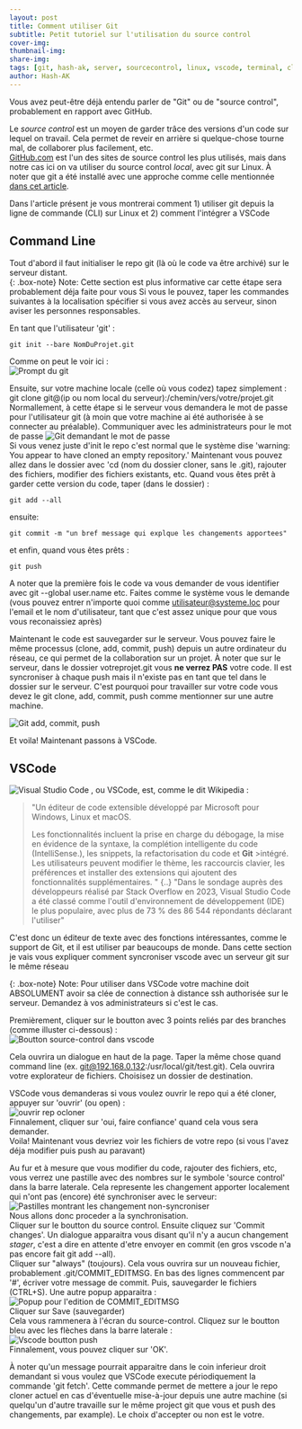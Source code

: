 ```yaml
---
layout: post
title: Comment utiliser Git
subtitle: Petit tutoriel sur l'utilisation du source control
cover-img: 
thumbnail-img:
share-img: 
tags: [git, hash-ak, server, sourcecontrol, linux, vscode, terminal, cli, code]
author: Hash-AK
---
```


Vous avez peut-être déjà entendu parler de "Git" ou de "source control", probablement en rapport avec GitHub.

Le _source control_ est un moyen de garder trâce des versions d'un code sur lequel on travail. Cela permet de reveir en arrière si quelque-chose tourne mal, de collaborer plus facilement, etc.  
[GitHub.com](https://github.com) est l'un des sites de source control les plus utilisés, mais dans notre cas ici on va utiliser du source control _local_, avec git sur Linux. 
À noter que git a été installé avec une approche comme celle mentionnée [dans cet article](https://www.geeksforgeeks.org/how-to-setup-git-server-on-ubuntu/).  

Dans l'article présent je vous montrerai comment 1) utiliser git depuis la ligne de commande (CLI) sur Linux et 2) comment l'intégrer a VSCode 


## Command Line

Tout d'abord il faut initialiser le repo git (là où le code va être archivé) sur le serveur distant.  
{: .box-note}
Note: Cette section est plus informative car cette étape sera probablement déja faite pour vous
Si vous le pouvez, taper les commandes suivantes à la localisation spécifier si vous avez accès au serveur, sinon aviser les personnes responsables.  

En tant que l'utilisateur 'git' :
```console
git init --bare NomDuProjet.git  
```
Comme on peut le voir ici :  
![Prompt du git](/assets/img/Git-init-on-server.png)

Ensuite, sur votre machine locale (celle où vous codez) tapez simplement :
git clone git@(ip ou nom local du serveur):/chemin/vers/votre/projet.git  
Normallement, à cette étape si le serveur vous demandera le mot de passe pour l'utilisateur git (à moin que votre machine ai été authorisée à se connecter au préalable). Communiquer avec les administrateurs pour le mot de passe
![Git demandant le mot de passe](/assets/img/Git-requesting-password.png)  
Si vous venez juste d'init le repo c'est normal que le système dise 'warning: You appear to have cloned an empty repository.'
Maintenant vous pouvez allez dans le dossier avec 'cd (nom du dossier cloner, sans le .git), rajouter des fichiers, modifier des fichiers existants, etc.
Quand vous êtes prêt à garder cette version du code, taper (dans le dossier) :  
```console
git add --all
```
ensuite:  
```console
git commit -m "un bref message qui explque les changements apportees"
```
et enfin, quand vous êtes prêts :
```console
git push  
```
A noter que la première fois le code va vous demander de vous identifier avec git --global user.name etc. Faites comme le système vous le demande (vous pouvez entrer n'importe quoi comme utilisateur@systeme.loc pour l'email et le nom d'utilisateur, tant que c'est assez unique pour que vous vous reconaissiez après)

Maintenant le code est sauvegarder sur le serveur. Vous pouvez faire le même processus (clone, add, commit, push) depuis un autre ordinateur du réseau, ce qui permet de la collaboration sur un projet. 
À noter que sur le serveur, dans le dossier votreprojet.git vous **ne verrez PAS** votre code. Il est syncroniser à chaque push mais il n'existe pas en tant que tel dans le dossier sur le serveur. C'est pourquoi pour travailler sur votre code vous devez le git clone, add, commit, push comme mentionner sur une autre machine.

![Git add, commit, push](/assets/img/Git-add-commit-push.png)  

Et voila! Maintenant passons à VSCode.

## VSCode 
![Visual Studio Code](https://img.shields.io/badge/Visual%20Studio%20Code-0078d7.svg?style=for-the-badge&logo=visual-studio-code&logoColor=white)
, ou VSCode, est, comme le dit Wikipedia :
>"Un éditeur de code extensible développé par Microsoft pour Windows, Linux et macOS.
>
>Les fonctionnalités incluent la prise en charge du débogage, la mise en évidence de la syntaxe, la complétion intelligente du code (IntelliSense.), les snippets, la refactorisation du code et **Git** >intégré. Les utilisateurs peuvent modifier le thème, les raccourcis clavier, les préférences et installer des extensions qui ajoutent des fonctionnalités supplémentaires. "
>{..}
>"Dans le sondage auprès des développeurs réalisé par Stack Overflow en 2023, Visual Studio Code a été classé comme l'outil d'environnement de développement (IDE) le plus populaire, avec plus de 73 % des 86 544 répondants déclarant l'utiliser"

C'est donc un éditeur de texte avec des fonctions intéressantes, comme le support de Git, et il est utiliser par beaucoups de monde. Dans cette section je vais vous expliquer comment syncroniser vscode avec un serveur git sur le même réseau

{: .box-note}
Note: Pour utiliser dans VSCode votre machine doit ABSOLUMENT avoir sa clée de connection à distance ssh authorisée sur le serveur. Demandez à vos administrateurs si c'est le cas.


Premièrement, cliquer sur le boutton avec 3 points reliés par des branches (comme illuster ci-dessous) :  
![Boutton source-control dans vscode](/assets/img/vscode-sourcecontrol-button.png)  

Cela ouvrira un dialogue en haut de la page. Taper la même chose quand command line (ex. git@192.168.0.132:/usr/local/git/test.git). Cela ouvrira votre explorateur de fichiers. Choisisez un dossier de destination.

VSCode vous demanderas si vous voulez ouvrir le repo qui a été cloner, appuyer sur 'ouvrir' (ou open) :  
![ouvrir rep ocloner](/assets/img/vscode-open-cloned-repo.png)  
Finnalement, cliquer sur 'oui, faire confiance' quand cela vous sera demander.  
Voila! Maintenant vous devriez voir les fichiers de votre repo (si vous l'avez déja modifier puis push au paravant)

Au fur et à mesure que vous modifier du code, rajouter des fichiers, etc, vous verrez une pastille avec des nombres sur le symbole 'source control' dans la barre laterale.
Cela represente les changement apporter localement qui n'ont pas (encore) été synchroniser avec le serveur:  
![Pastilles montrant les changement non-syncroniser](/assets/img/VScode-pastille-sourcecontrol.png)  
Nous allons donc proceder a la synchronisation.  
Cliquer sur le boutton du source control. Ensuite cliquez sur 'Commit changes'. Un dialogue apparaitra vous disant qu'il n'y a aucun changement _stager_, c'est a dire en attente d'etre envoyer en commit (en gros vscode n'a pas encore fait git add --all).   
Cliquer sur "always" (toujours). 
Cela vous ouvrira sur un nouveau fichier, probablement .git/COMMIT_EDITMSG. 
En bas des lignes commencent par '#', écriver votre message de commit. Puis, sauvegarder le fichiers (CTRL+S). 
Une autre popup apparaitra :  
![Popup pour l'edition de COMMIT_EDITMSG](/assets/img/VScode-editer-commit_editmsg.png)  
Cliquer sur Save (sauvegarder)  
Cela vous rammenera à l'écran du source-control. Cliquez sur le boutton bleu avec les flèches dans la barre laterale :  
![Vscode boutton push](/assets/img/VSCode-boutton-push.png)  
Finnalement, vous pouvez cliquer sur 'OK'.  

À noter qu'un message pourrait apparaitre dans le coin inferieur droit demandant si vous voulez que VSCode execute périodiquement la commande 'git fetch'. Cette commande permet de mettere a jour le repo cloner actuel en cas d'éventuelle mise-à-jour depuis une autre machine (si quelqu'un d'autre travaille sur le même project git que vous et push des changements, par example). Le choix d'accepter ou non est le votre.


